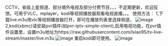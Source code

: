 CCTV，省级上星频道、部分境外电视及部分付费节目，，，不定期更新，欢迎反馈。可用于VLC，mplayer，kodi等视频播放器观看电视直播。。。 
使用方法： 1,下载live.m3u用vlc等视频播放器打开，即可在播放列表里选择频道， ![image](https://raw.githubusercontent.com/lxiao95/tv-live-stream/master/screenshots/vlc-playlist.png)
 2,kodi(xbmc)请安装pvr插件(如pvr-iptv-simple-client),启用电视功能，在pvr插件设置里，设置m3u地址为https://raw.githubusercontent.com/lxiao95/tv-live-stream/master/live.m3u ![image](https://raw.githubusercontent.com/lxiao95/tv-live-stream/master/screenshots/pvr-addons-setting.png)
重启kodi即可使用。 ![image](https://raw.githubusercontent.com/lxiao95/tv-live-stream/master/screenshots/kodi.png)
